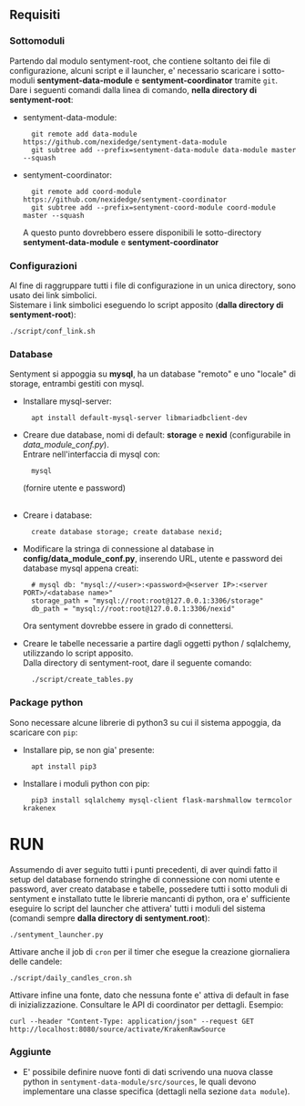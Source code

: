 ## Requisiti
### Sottomoduli
Partendo dal modulo sentyment-root, che contiene soltanto dei file di configurazione, alcuni script e il launcher, e' necessario
scaricare i sotto-moduli **sentyment-data-module** e **sentyment-coordinator** tramite `git`.<br>
Dare i seguenti comandi dalla linea di comando, **nella directory di sentyment-root**:

- sentyment-data-module:

		git remote add data-module https://github.com/nexidedge/sentyment-data-module
		git subtree add --prefix=sentyment-data-module data-module master --squash

- sentyment-coordinator:

		git remote add coord-module https://github.com/nexidedge/sentyment-coordinator
		git subtree add --prefix=sentyment-coord-module coord-module master --squash


	A questo punto dovrebbero essere disponibili le sotto-directory **sentyment-data-module** e **sentyment-coordinator**

### Configurazioni
Al fine di raggruppare tutti i file di configurazione in un unica directory, sono usato dei link simbolici.<br>
Sistemare i link simbolici eseguendo lo script apposito (**dalla directory di sentyment-root**):

	./script/conf_link.sh

### Database
Sentyment si appoggia su **mysql**, ha un database "remoto" e uno "locale" di storage, entrambi gestiti con mysql.<br>

- Installare mysql-server:

		apt install default-mysql-server libmariadbclient-dev


- Creare due database, nomi di default: **storage** e **nexid** (configurabile in *data_module_conf.py*).<br>
  Entrare nell'interfaccia di mysql con:

		mysql

	(fornire utente e password)<br><br>

- Creare i database:

		create database storage; create database nexid;


- Modificare la stringa di connessione al database in **config/data_module_conf.py**, inserendo URL, utente e password dei database mysql appena creati:

		# mysql db: "mysql://<user>:<password>@<server IP>:<server PORT>/<database name>"
		storage_path = "mysql://root:root@127.0.0.1:3306/storage"
		db_path = "mysql://root:root@127.0.0.1:3306/nexid"


	Ora sentyment dovrebbe essere in grado di connettersi.

- Creare le tabelle necessarie a partire dagli oggetti python / sqlalchemy, utilizzando lo script apposito.<br>
  Dalla directory di sentyment-root, dare il seguente comando:

		./script/create_tables.py



### Package python
Sono necessare alcune librerie di python3 su cui il sistema appoggia, da scaricare con `pip`:

- Installare pip, se non gia' presente:

		apt install pip3

- Installare i moduli python con pip:

		pip3 install sqlalchemy mysql-client flask-marshmallow termcolor krakenex



# RUN
Assumendo di aver seguito tutti i punti precedenti, di aver quindi fatto il setup del database fornendo stringhe di connessione con 
nomi utente e password, aver creato database e tabelle, possedere tutti i sotto moduli di sentyment e installato tutte le librerie mancanti di
python, ora e' sufficiente eseguire lo script del launcher che attivera' tutti i moduli del sistema (comandi sempre **dalla directory di sentyment.root**):

	./sentyment_launcher.py


Attivare anche il job di `cron` per il timer che esegue la creazione giornaliera delle candele:

	./script/daily_candles_cron.sh

Attivare infine una fonte, dato che nessuna fonte e' attiva di default in fase di inizializzazione. Consultare le API di coordinator per dettagli.
Esempio:

	curl --header "Content-Type: application/json" --request GET http://localhost:8080/source/activate/KrakenRawSource


### Aggiunte
- E' possibile definire nuove fonti di dati scrivendo una nuova classe python in `sentyment-data-module/src/sources`,
  le quali devono implementare una classe specifica (dettagli nella sezione `data module`).
